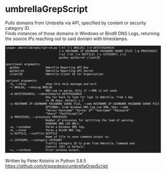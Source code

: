 # umbrellaGrepScript
Pulls domains from Umbrella via API, specified by content or security category ID.  
Finds instances of those domains in Windows or Bind9 DNS Logs, returning the source IPs reaching out to said domain with timestamps.  

![Alt text](/images/help.png)  
  
Written by Peter Kotsiris in Python 3.8.5  
https://github.com/trippedego/umbrellaGrepScript
